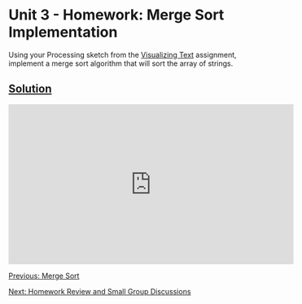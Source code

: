 # Unit 3 - Homework: Merge Sort Implementation

Using your Processing sketch from the [Visualizing Text](homework1.md) assignment, implement a merge sort algorithm that will sort the array of strings.

## [Solution](https://github.com/blwatkins/Data-Structures-From-A-New-Perspective/blob/master/3_Sorting/HomeworkSolutions/Homework4/src/MergeSort.java)

<iframe width="560" height="315" src="https://www.youtube.com/embed/NJobz1fWVs8" frameborder="0" allowfullscreen></iframe>

[Previous: Merge Sort](day4.md)

[Next: Homework Review and Small Group Discussions](day5.md)
